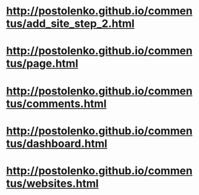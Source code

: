 # http://postolenko.github.io/commentus/add_site_step_2.html
# http://postolenko.github.io/commentus/page.html
# http://postolenko.github.io/commentus/comments.html
# http://postolenko.github.io/commentus/dashboard.html
# http://postolenko.github.io/commentus/websites.html